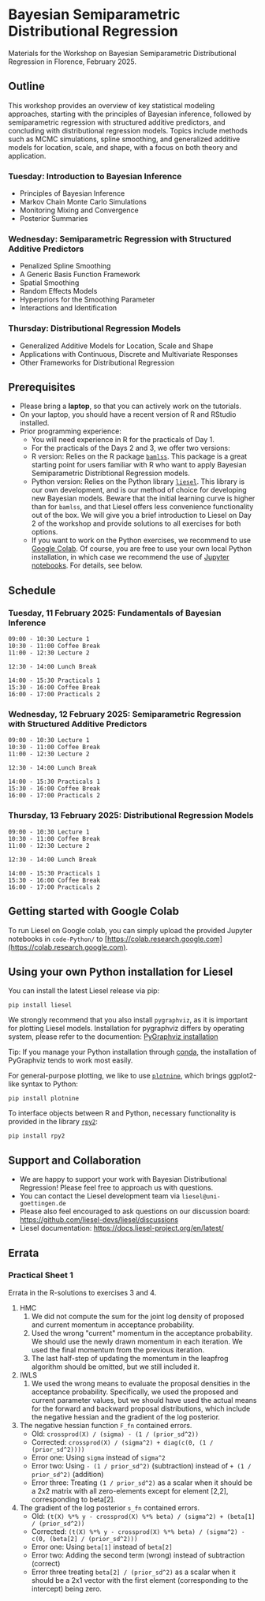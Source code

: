 # Bayesian Semiparametric Distributional Regression

Materials for the Workshop on Bayesian Semiparametric Distributional Regression in Florence, February 2025.

## Outline

This workshop provides an overview of key statistical modeling approaches, starting with the principles of Bayesian inference, followed by semiparametric regression with structured additive predictors, and concluding with distributional regression models. Topics include methods such as MCMC simulations, spline smoothing, and generalized additive models for location, scale, and shape, with a focus on both theory and application.

### Tuesday: Introduction to Bayesian Inference

- Principles of Bayesian Inference
- Markov Chain Monte Carlo Simulations
- Monitoring Mixing and Convergence
- Posterior Summaries

### Wednesday: Semiparametric Regression with Structured Additive Predictors

- Penalized Spline Smoothing
- A Generic Basis Function Framework
- Spatial Smoothing
- Random Effects Models
- Hyperpriors for the Smoothing Parameter
- Interactions and Identification

### Thursday: Distributional Regression Models

- Generalized Additive Models for Location, Scale and Shape
- Applications with Continuous, Discrete and Multivariate Responses
- Other Frameworks for Distributional Regression

## Prerequisites

- Please bring a **laptop**, so that you can actively work on the tutorials.
- On your laptop, you should have a recent version of R and RStudio installed.
- Prior programming experience:
  - You will need experience in R for the practicals of Day 1.
  - For the practicals of the Days 2 and 3, we offer two versions:
  - R version: Relies on the R package [`bamlss`](https://cran.r-project.org/web/packages/bamlss/vignettes/bamlss.html). This package is a great starting point for users familiar with R who want to apply Bayesian Semiparametric Distribtional Regression models.
  - Python version: Relies on the Python library [`liesel`](https://liesel-project.org). This library is our own development, and is our method of choice for developing new Bayesian models. Beware that the initial learning curve is higher than for `bamlss`, and that Liesel offers less convenience functionality out of the box. We will give you a brief introduction to Liesel on Day 2 of the workshop and provide solutions to all exercises for both options.
  - If you want to work on the Python exercises, we recommend to use [Google Colab](https://colab.research.google.com). Of course, you are free to use your own local Python installation, in which case we recommend the use of [Jupyter notebooks](https://jupyter.org). For details, see below.

## Schedule

### Tuesday, 11 February 2025: Fundamentals of Bayesian Inference

```
09:00 - 10:30 Lecture 1
10:30 - 11:00 Coffee Break
11:00 - 12:30 Lecture 2

12:30 - 14:00 Lunch Break

14:00 - 15:30 Practicals 1
15:30 - 16:00 Coffee Break
16:00 - 17:00 Practicals 2
```

### Wednesday, 12 February 2025: Semiparametric Regression with Structured Additive Predictors

```
09:00 - 10:30 Lecture 1
10:30 - 11:00 Coffee Break
11:00 - 12:30 Lecture 2

12:30 - 14:00 Lunch Break

14:00 - 15:30 Practicals 1
15:30 - 16:00 Coffee Break
16:00 - 17:00 Practicals 2
```

### Thursday, 13 February 2025: Distributional Regression Models

```
09:00 - 10:30 Lecture 1
10:30 - 11:00 Coffee Break
11:00 - 12:30 Lecture 2

12:30 - 14:00 Lunch Break

14:00 - 15:30 Practicals 1
15:30 - 16:00 Coffee Break
16:00 - 17:00 Practicals 2
```

## Getting started with Google Colab

To run Liesel on Google colab, you can simply upload the provided Jupyter notebooks
in `code-Python/` to [https://colab.research.google.com](https://colab.research.google.com).

## Using your own Python installation for Liesel

You can install the latest Liesel release via pip:

```
pip install liesel
```

We strongly recommend that you also install `pygraphviz`, as it is important for
plotting Liesel models. Installation for pygraphviz differs by operating system, please
refer to the documention: [PyGraphviz installation](https://pygraphviz.github.io/documentation/stable/install.html)

Tip: If you manage your Python installation through [conda](https://docs.conda.io/en/latest/), the
installation of PyGraphviz tends to work most easily.

For general-purpose plotting, we like to use [`plotnine`](https://plotnine.org), which brings ggplot2-like
syntax to Python:

```
pip install plotnine
```

To interface objects between R and Python, necessary functionality is provided in
the library [`rpy2`](https://rpy2.github.io):

```
pip install rpy2
```

## Support and Collaboration

- We are happy to support your work with Bayesian Distributional Regression! Please feel free to approach us with questions.
- You can contact the Liesel development team via `liesel@uni-goettingen.de`
- Please also feel encouraged to ask questions on our discussion board: <https://github.com/liesel-devs/liesel/discussions>
- Liesel documentation: <https://docs.liesel-project.org/en/latest/>


## Errata

### Practical Sheet 1

Errata in the R-solutions to exercises 3 and 4.

1. HMC
    1. We did not compute the sum for the joint log density of proposed and current momentum in acceptance probability.
    2. Used the wrong "current" momentum in the acceptance probability. We should use the newly drawn momentum in each iteration. We used the final momentum from the previous iteration.
    3. The last half-step of updating the momentum in the leapfrog algorithm should be omitted, but we still included it.
2. IWLS
    1. We used the wrong means to evaluate the proposal densities in the acceptance probability. Specifically, we used the proposed and current parameter values, but we should have used the actual means for the forward and backward proposal distributions, which include the negative hessian and the gradient of the log posterior.
3. The negative hessian function `F_fn` contained errors.
    - Old: `crossprod(X) / (sigma) - (1 / (prior_sd^2))`
    - Corrected: `crossprod(X) / (sigma^2) + diag(c(0, (1 / (prior_sd^2))))`
    - Error one: Using `sigma` instead of `sigma^2`
    - Error two: Using `- (1 / prior_sd^2)` (subtraction) instead of `+ (1 / prior_sd^2)` (addition)
    - Error three: Treating `(1 / prior_sd^2)` as a scalar when it should be a 2x2 matrix with all zero-elements except for element [2,2], corresponding to beta[2].
4. The gradient of the log posterior `s_fn` contained errors.
    - Old: `(t(X) %*% y - crossprod(X) %*% beta) / (sigma^2) + (beta[1] / (prior_sd^2))`
    - Corrected: `(t(X) %*% y - crossprod(X) %*% beta) / (sigma^2) - c(0, (beta[2] / (prior_sd^2)))`
    - Error one: Using `beta[1]` instead of `beta[2]`
    - Error two: Adding the second term (wrong) instead of subtraction (correct)
    - Error three treating `beta[2] / (prior_sd^2)` as a scalar when it should be a 2x1 vector with the first element (corresponding to the intercept) being zero.
